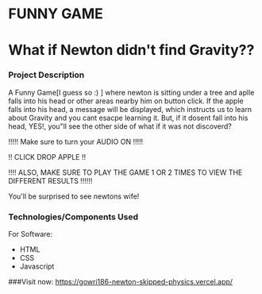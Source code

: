 # FUNNY GAME

# What if Newton didn't find Gravity??

### Project Description

A Funny Game[I guess so :) ] where newton is sitting under a tree and aplle falls into his head or other areas nearby him on button click. If the apple falls into his head, a message will be displayed, which instructs us to learn about Gravity and you cant esacpe learning it.
But, if it dosent fall into his head, YES!,  you"ll see the other side of what if it was not discoverd?

!!!!! Make sure to turn your AUDIO ON !!!!!

!! CLICK DROP APPLE !!

!!!! ALSO, MAKE SURE TO PLAY THE GAME 1 OR 2 TIMES TO VIEW THE DIFFERENT RESULTS !!!!!!

You'll be surprised to see newtons wife!


### Technologies/Components Used
For Software:
- HTML
- CSS
- Javascript


###Visit now:
https://gowri186-newton-skipped-physics.vercel.app/














